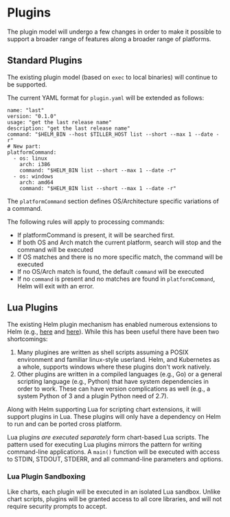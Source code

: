 # Plugins

The plugin model will undergo a few changes in order to make it possible to
support a broader range of features along a broader range of platforms.

## Standard Plugins

The existing plugin model (based on `exec` to local binaries) will continue to
be supported.

The current YAML format for `plugin.yaml` will be extended as follows:

```
name: "last"
version: "0.1.0"
usage: "get the last release name"
description: "get the last release name"
command: "$HELM_BIN --host $TILLER_HOST list --short --max 1 --date -r"
# New part:
platformCommand:
  - os: linux
    arch: i386
    command: "$HELM_BIN list --short --max 1 --date -r"
  - os: windows
    arch: amd64
    command: "$HELM_BIN list --short --max 1 --date -r"
```

The `platformCommand` section defines OS/Architecture specific variations of a
command.

The following rules will apply to processing commands:

- If platformCommand is present, it will be searched first.
- If both OS and Arch match the current platform, search will stop and the 
  command will be executed
- If OS matches and there is no more specific match, the command will be executed
- If no OS/Arch match is found, the default `command` will be executed
- If no `command` is present and no matches are found in `platformCommand`, Helm
  will exit with an error.

## Lua Plugins

The existing Helm plugin mechanism has enabled numerous extensions to Helm
(e.g., [here](https://docs.helm.sh/related/#helm-plugins) and
[here](https://github.com/search?q=topic%3Ahelm-plugin&type=Repositories)).
While this has been useful there have been two shortcomings:

1. Many plugines are written as shell scripts assuming a POSIX environment and
   familiar linux-style userland. Helm, and Kubernetes as a whole, supports
   windows where these plugins don't work natively.
2. Other plugins are written in a compiled languages (e.g., Go) or a general
   scripting language (e.g., Python) that have system dependencies in order to
   work. These can have version complications as well (e.g., a system Python of
   3 and a plugin Python need of 2.7).

Along with Helm supporting Lua for scripting chart extensions, it will support
plugins in Lua. These plugins will only have a dependency on Helm to run and
can be ported cross platform.

Lua plugins _are executed separately_ form chart-based Lua scripts. The pattern
used for executing Lua plugins mirrors the pattern for writing command-line
applications. A `main()` function will be executed with access to STDIN, STDOUT,
STDERR, and all command-line parameters and options.

### Lua Plugin Sandboxing

Like charts, each plugin will be executed in an isolated Lua sandbox. Unlike
chart scripts, plugins will be granted access to all core libraries, and will
not require security prompts to accept.
